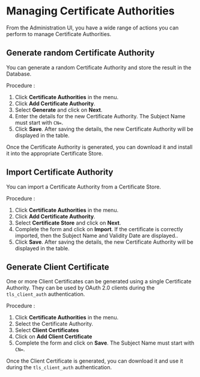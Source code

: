# Managing Certificate Authorities

From the Administration UI, you have a wide range of actions you can perform to manage Certificate Authorities.

## Generate random Certificate Authority

You can generate a random Certificate Authority and store the result in the Database.

Procedure :

1. Click **Certificate Authorities** in the menu.
2. Click **Add Certificate Authority**.
3. Select **Generate** and click on **Next**.
4. Enter the details for the new Certificate Authority. The Subject Name must start with `CN=`.
5. Click **Save**. After saving the details, the new Certificate Authority will be displayed in the table.

Once the Certificate Authority is generated, you can download it and install it into the appropriate Certificate Store.

## Import Certificate Authority

You can import a Certificate Authority from a Certificate Store.

Procedure  :

1. Click **Certificate Authorities** in the menu.
2. Click **Add Certificate Authority**.
3. Select **Certificate Store** and click on **Next**.
4. Complete the form and click on **Import**. If the certificate is correctly imported, then the Subject Name and Validity Date are displayed..
5. Click **Save**. After saving the details, the new Certificate Authority will be displayed in the table.

## Generate Client Certificate

One or more Client Certificates can be generated using a single Certificate Authority. 
They can be used by OAuth 2.0 clients during the `tls_client_auth` authentication.

Procedure :

1. Click **Certificate Authorities** in the menu.
2. Select the Certificate Authority.
3. Select **Client Certificates**
4. Click on **Add Client Certificate**
5. Complete the form and click on **Save**. The Subject Name must start with `CN=`.

Once the Client Certificate is generated, you can download it and use it during the `tls_client_auth` authentication.